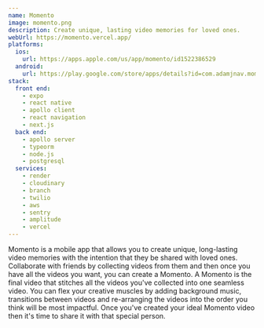 ```yaml
---
name: Momento
image: momento.png
description: Create unique, lasting video memories for loved ones.
webUrl: https://momento.vercel.app/
platforms:
  ios:
    url: https://apps.apple.com/us/app/momento/id1522386529
  android:
    url: https://play.google.com/store/apps/details?id=com.adamjnav.momento
stack:
  front end:
    - expo
    - react native
    - apollo client
    - react navigation
    - next.js
  back end:
    - apollo server
    - typeorm
    - node.js
    - postgresql
  services:
    - render
    - cloudinary
    - branch
    - twilio
    - aws
    - sentry
    - amplitude
    - vercel
---
```


Momento is a mobile app that allows you to create unique, long-lasting video memories with the intention that they be shared with loved ones. Collaborate with friends by collecting videos from them and then once you have all the videos you want, you can create a Momento. A Momento is the final video that stitches all the videos you've collected into one seamless video. You can flex your creative muscles by adding background music, transitions between videos and re-arranging the videos into the order you think will be most impactful. Once you've created your ideal Momento video then it's time to share it with that special person.
